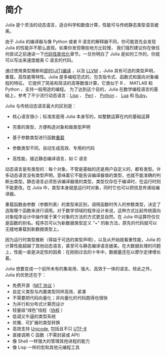# 简介

Julia 是个灵活的动态语言，适合科学和数值计算，性能可与传统静态类型语言媲美。

由于 Julia 的编译器与像 Python 或者 R 语言的解释器不同，你可能首先会发现 Julia 的性能并不那么直观。如果你发现哪些地方比较慢， 我们强烈建议你在做任何尝试之前通读一下[代码性能优化](code-optimize.md)章节。一旦你明白了 Julia 是如何工作的，你就可以写出来速度媲美 C 语言的代码。 

通过使用类型推断和[即时(JIT)编译](http://zh.wikipedia.org/zh-cn/%E5%8D%B3%E6%99%82%E7%B7%A8%E8%AD%AF) ，以及 [LLVM](http://zh.wikipedia.org/wiki/LLVM) ，Julia 具有可选的类型声明，重载，高性能等特性。Julia 是多编程范式的，包含指令式、函数式和面向对象编程的特征。 它提供了简易和简洁的高等数值计算，它类似于 R 、 MATLAB 和 Python ，支持一般用途的编程。 为了达到这个目的，Julia 在数学编程语言的基础上，参考了不少流行动态语言：[Lisp](http://zh.wikipedia.org/zh-cn/LISP) 、 [Perl](http://zh.wikipedia.org/zh-cn/Perl) 、 [Python](http://zh.wikipedia.org/zh-cn/Python) 、 [Lua](http://zh.wikipedia.org/zh-cn/Lua) 和 [Ruby](http://zh.wikipedia.org/zh-cn/Ruby)。

Julia 与传统动态语言最大的区别是：

 - 核心语言很小；标准库是用 Julia 本身写的，如整数运算在内的基础运算

 - 完善的类型，方便构造对象和做类型声明
 - 基于参数类型进行函数[重载](http://en.wikipedia.org/wiki/Multiple_dispatch)
 - 参数类型不同，自动生成高效、专用的代码
 - 高性能，接近静态编译语言，如 C 语言

动态语言是有类型的：每个对象，不管是基础的还是用户自定义的，都有类型。许多动态语言没有类型声明，意味着它不能告诉编译器值的类型，也就不能准确的判断出类型。静态语言必须告诉编译器值的类型，类型仅存在于编译时，在运行时则不能更改。在 Julia 中，类型本身就是运行时对象，同时它也可以把信息传递给编译器。

重载函数由参数（参数列表）的类型来区别，调用函数时传入的参数类型，决定了选取哪个函数来进行调用。对于数学领域的程序设计来说，这种方式比起传统面向对象程序设计中操作属于某个对象的方法的方式更显自然。在 Julia 中运算符仅仅是函数的别名。程序员可以为新数据类型定义 “+” 的新方法，原先的代码就可以无缝地重载到新数据类型上。

因为运行时类型推断（得益于可选的类型声明），以及从开始就看重性能，Julia 的计算性能超越了其他动态语言，甚至可与静态编译语言媲美。在大数据处理的问题上，性能一直是决定性的因素：在刚刚过去的十年中，数据量还在以摩尔定律增长着。

Julia 想要变成一个前所未有的集易用、强大、高效于一体的语言。除此之外，Julia 的优势还在于：

 - 免费开源（[MIT 协议](https://github.com/JuliaLang/julia/blob/master/LICENSE.md) ）
 - 自定义类型与内置类型同样高效、紧凑
 - 不需要把代码向量化；非向量化的代码跑得也很快
 - 为并行和分布式计算而设计
 - 轻量级“绿色”线程（[协程](http://zh.wikipedia.org/zh-cn/%E5%8D%8F%E7%A8%8B) ）
 - 低调又牛逼的类型系统
 - 优雅、可扩展的类型转换
 - 高效支持 [Unicode](http://zh.wikipedia.org/zh-cn/Unicode), 包括且不只 [UTF-8](http://zh.wikipedia.org/zh-cn/UTF-8)
 - 直接调用 C 函数（不需封装或 API）
 - 像 Shell 一样强大的管理其他进程的能力
 - 像 Lisp 一样的宏和其他元编程工具